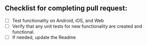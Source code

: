 ## Checklist for completing pull request:
- [ ] Test functionality on Android, iOS, and Web
- [ ] Verify that any unit tests for new functionality are created and functional.
- [ ] If needed, update the Readme